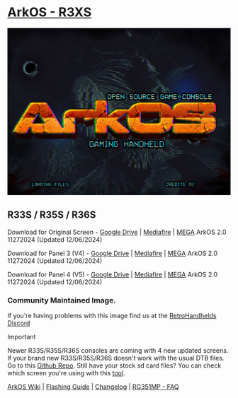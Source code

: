 # [ArkOS - R3XS](https://aeolusux.github.io/ArkOS-R3XS/)
![](https://raw.githubusercontent.com/AeolusUX/ArkOS-R3XS/main/logo.bmp)

## R33S / R35S / R36S
Download for Original Screen - [Google Drive](https://drive.google.com/file/d/1DH4lPuI6X6xtfvxW_DPYAH_yDh6hfgoj/view?usp=sharing) | [Mediafire](https://www.mediafire.com/file/da4193t5vsjfsbr/ArkOS_R35S-R36S_v2.0_11272024.img.xz/file) | [MEGA](https://mega.nz/file/ZMAziLjZ#fvhEKaQ6LI2P-kmfILndjZX1t2SVXwkBXkhboVIT8G8) ArkOS 2.0 11272024  (Updated 12/06/2024)

Download for Panel 3 (V4) - [Google Drive](https://drive.google.com/file/d/1Gpez44IadGuHwyuTQ8BGWSeLMReWj8cb/view?usp=sharing) | [Mediafire](https://www.mediafire.com/file/9e5dk0vwt554n1l/ArkOS_R35S-R36S_v2.0_11272024_P3.img.xz/file) | [MEGA](https://mega.nz/file/0dpw3ARZ#cU4LiluvYw0zmyOz4UumnDSDHH1JC960t2j8HDL6WH4) ArkOS 2.0 11272024  (Updated 12/06/2024)

Download for Panel 4 (V5) - [Google Drive](https://drive.google.com/file/d/1MT1AGGch6Ou4RAfxDvVCxUI4aXX6Qa5v/view?usp=sharing) | [Mediafire](https://www.mediafire.com/file/23cw6ij4bz474f3/ArkOS_R35S-R36S_v2.0_05242024_P4.img.xz/file) | [MEGA](https://mega.nz/file/tJ4HkB6C#XhQmcaHSzmxhmmEz7Let69zvTPdghKKbzTjIV2OPAGE) ArkOS 2.0 11272024  (Updated 12/06/2024)



### Community Maintained Image.
If you're having problems with this image find us at the [RetroHandhelds Discord](https://discord.gg/RetroHandhelds)

> [!IMPORTANT]  
Newer R33S/R35S/R36S consoles are coming with 4 new updated screens. 
If your brand new R33S/R35S/R36S doesn't work with the usual DTB files.
Go to this [Github Repo](https://github.com/AeolusUX/R36S-DTB). 
Still have your stock sd card files? You can check which screen you're using with this [tool](https://aeolusux.github.io/ArkOS-R3XS/tools/dtbIdentify.htm).

[ArkOS Wiki](https://github.com/christianhaitian/arkos/wiki) | [Flashing Guide](https://ko-fi.com/post/Installation-Guide-for-ArkOS-v2-0-01272024-J3J6TVPH1) | [Changelog](https://raw.githubusercontent.com/AeolusUX/ArkOS-R3XS-Updater/main/R3XS-Changelogs) | [RG351MP - FAQ](https://github.com/christianhaitian/arkos/wiki/Frequently-Asked-Questions---RG351MP)
